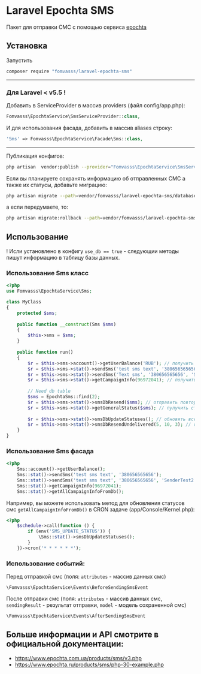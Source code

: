 # Laravel Epochta SMS

Пакет для отправки СМС с помощью сервиса [epochta](https://www.epochta.ru)

## Установка
Запустить 
```bash
composer require "fomvasss/laravel-epochta-sms"
```
---
### Для Laravel < v5.5 !

Добавить в ServiceProvider в массив providers (файл config/app.php):

```php
Fomvasss\EpochtaService\SmsServiceProvider::class,
```
И для использования фасада, добавить в массив aliases строку:

```php
'Sms' => Fomvasss\EpochtaService\Facade\Sms::class,
```
---

Публикация конфигов:

```bash
php artisan  vendor:publish --provider="Fomvasss\EpochtaService\SmsServiceProvider" --tag=epochta-sms-config
```
Если вы планируете сохранять информацию об отправленных СМС а также их статусы, добавьте миграцию:
```bash
php artisan migrate --path=vendor/fomvasss/laravel-epochta-sms/database/migrations
``` 
а если передумаете, то:
```bash
php artisan migrate:rollback --path=vendor/fomvasss/laravel-epochta-sms/database/migrations
```

## Использование

! Исли установлено в конфигу `use_db == true` - следующии методы пишут информацию в таблицу базы данных.

### Использование Sms класс

```php
<?php
use Fomvasss\EpochtaService\Sms;

class MyClass
{
	protected $sms;
	
	public function __construct(Sms $sms)
	{
		$this->sms = $sms;
	}
	
	public function run()
	{
		$r = $this->sms->account()->getUserBalance('RUB'); // получить баланс счета - array['balance_currency', ...]
		$r = $this->sms->stat()->sendSms('test sms text', '380656565656'); // отправить
		$r = $this->sms->stat()->sendSms('Text sms', '380656565656', 'Sender-name', '2017-10-31 16:08:00', '6'); // отправить
		$r = $this->sms->stat()->getCampaignInfo(96972041); // получить инфо об отправке
		
		// Need db table
		$sms = EpochtaSms::find(2);
		$r = $this->sms->stat()->smsDbResend($sms); // отправить повторно, при этом записать в поле `resend_sms_id` текущей модели, значиние новой `sms_id`
		$r = $this->sms->stat()->getGeneralStatus($sms); // пулучить статус в виде строки с конфига
		
		$r = $this->sms->stat()->smsDbUpdateStatuses(); // обновить все статусы, смс в которых еще нет конечного статуса
		$r = $this->sms->stat()->smsDbResendUndelivered(5, 10, 3); // отправить повторно все не доставленные
	}
}
```

### Использование Sms фасада
```php
<?php
    Sms::account()->getUserBalance();
    Sms::stat()->sendSms('test sms text', '380656565656');
    Sms::stat()->sendSms('test sms text', '380656565656', 'SenderTest2', '2017-10-31 16:08:00', '6');
    Sms::stat()->getCampaignInfo(96972041);
    Sms::stat()->getAllCampaignInfoFromDb();
```

Например, вы можете использовать метод для обновления статусов смс `getAllCampaignInfoFromDb()` в CRON задаче (app/Console/Kernel.php):

```php
<?php
    $schedule->call(function () {
        if (env('SMS_UPDATE_STATUS')) {
			\Sms::stat()->smsDbUpdateStatuses();
        }
    })->cron('* * * * * *');
```

### Использование событий:

Перед отправкой смс (поля: `attributes` - массив данных смс)
```
\Fomvasss\EpochtaService\Events\BeforeSendingSmsEvent
``` 

После отправки смс (поля: `attributes` - массив данных смс, `sendingResult` - результат отправки, `model` - модель сохраненной смс)
```
\Fomvasss\EpochtaService\Events\AfterSendingSmsEvent
```

## Больше информации и API смотрите в официальной документации:

- https://www.epochta.com.ua/products/sms/v3.php 
- https://www.epochta.ru/products/sms/php-30-example.php
